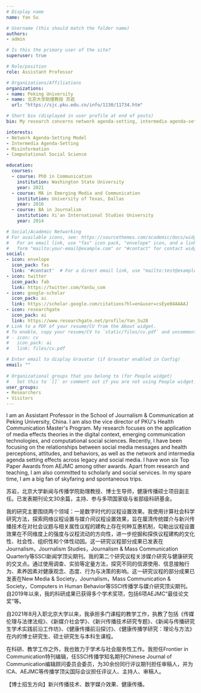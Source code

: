 ```yaml
---
# Display name
name: Yan Su

# Username (this should match the folder name)
authors:
- admin

# Is this the primary user of the site?
superuser: true

# Role/position
role: Assistant Professor

# Organizations/Affiliations
organizations:
- name: Peking University
- name: 北京大学助理教授 苏岩
  url: "https://sjc.pku.edu.cn/info/1130/11734.htm"

# Short bio (displayed in user profile at end of posts)
bio: My research concerns network agenda-setting, intermedia agenda-setting, and political participation.

interests: 
- Network Agenda-Setting Model
- Intermedia Agenda-Setting
- Misinformation
- Computational Social Science

education:
  courses:
  - course: PhD in Communication
    institution: Washington State University
    year: 2021 
  - course: MA in Emerging Media and Communication
    institution: University of Texas, Dallas
    year: 2016
  - course: BA in Journalism
    institution: Xi'an International Studies University
    year: 2014

# Social/Academic Networking
# For available icons, see: https://sourcethemes.com/academic/docs/widgets/#icons
#   For an email link, use "fas" icon pack, "envelope" icon, and a link in the
#   form "mailto:your-email@example.com" or "#contact" for contact widget.
social:
- icon: envelope
  icon_pack: fas
  link: '#contact'  # For a direct email link, use "mailto:test@example.org".
- icon: twitter
  icon_pack: fab
  link: https://twitter.com/YanSu_com
- icon: google-scholar
  icon_pack: ai
  link: https://scholar.google.com/citations?hl=en&user=csEye04AAAAJ
- icon: researchgate
  icon_pack: ai
  link: https://www.researchgate.net/profile/Yan_Su28
# Link to a PDF of your resume/CV from the About widget.
# To enable, copy your resume/CV to `static/files/cv.pdf` and uncomment the lines below.  
# - icon: cv
#   icon_pack: ai
#   link: files/cv.pdf

# Enter email to display Gravatar (if Gravatar enabled in Config)
email: ""
  
# Organizational groups that you belong to (for People widget)
#   Set this to `[]` or comment out if you are not using People widget.  
user_groups:
- Researchers
- Visitors
---
```


I am an Assistant Professor in the School of Journalism & Communication at Peking University, China. I am also the vice director of PKU's Health Communication Master's Program. My research focuses on the application of media effects theories in the digital context, emerging communication technologies, and computational social sciences. Recently, I have been focusing on the relationships between social media messages and health perceptions, attitudes, and behaviors, as well as the network and intermedia agenda setting effects across legacy and social media. I have won  six Top Paper Awards from AEJMC among other awards. Apart from research and teaching, I am also committed to scholarly and social services. In my spare time, I am a big fan of skyfaring and spontaneous trips. 

苏岩，北京大学新闻与传播学院助理教授、博士生导师，健康传播硕士项目副主任。已发表期刊论文30余篇，主持、参与多项国家级与省部级科研基金。

我的研究主要围绕两个领域：一是数字时代的议程设置效果。我使用计算社会科学研究方法，探索网络议程设置与媒介间议程设置效果，旨在厘清传统媒介与新兴传播技术在对社会议题与相关属性议程的建构上存在何种互惠机制，勾勒出议程设置效果在不同维度上的强度与议程流动的方向性，进一步挖掘和探佚议程建构的文化性、社会性、组织性和个体性动因。这一研究议程部分成果已发表在Journalism，Journalism Studies，Journalism & Mass Communication Quarterly等SSCI新闻学顶尖期刊。我的第二个研究议程关涉媒介研究与健康研究的交叉点。通过使用调查、实验等定量方法，探究不同的信源使用、信息接触行为、素养因素对健康观念、态度、行为与决策的影响。这一研究议程的部分成果已发表在New Media & Society，Journalism，Mass Communication & Society，Computers in Human Behavior等SSCI传播学与媒介研究顶尖期刊。自2019年以来，我的科研成果已获得多个学术奖项，包括6项AEJMC“最佳论文奖”等。


自2021年8月入职北京大学以来，我承担多门课程的教学工作，执教了包括《传媒伦理与法律法规》、《新媒介社会学》、《新兴传播技术研究专题》、《新闻与传播研究生学术实践前沿工作坊》、《健康传播前沿探讨》、《健康传播学研究：理论与方法》在内的博士研究生、硕士研究生与本科生课程。

在科研、教学工作之外，我也致力于学术与社会服务性工作。我担任Frontier in Communication特刊编辑，任SSCI传播学知名期刊Chinese Journal of Communication编辑顾问委员会委员，为30余份同行评议期刊担任审稿人，并为ICA、AEJMC等传播学顶尖国际会议担任评议人、主持人、审稿人。


【博士招生方向】新兴传播技术、数字媒介效果、健康传播。
